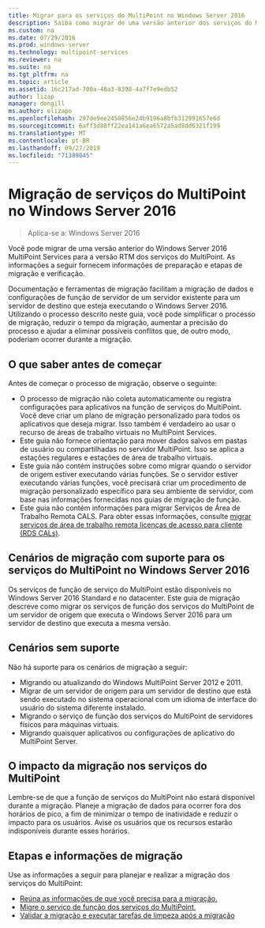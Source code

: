 ```yaml
---
title: Migrar para os serviços do MultiPoint no Windows Server 2016
description: Saiba como migrar de uma versão anterior dos serviços do MultiPoint
ms.custom: na
ms.date: 07/29/2016
ms.prod: windows-server
ms.technology: multipoint-services
ms.reviewer: na
ms.suite: na
ms.tgt_pltfrm: na
ms.topic: article
ms.assetid: 16c217ad-700a-48a3-8398-4a7f7e9edb52
author: lizap
manager: dongill
ms.author: elizapo
ms.openlocfilehash: 297de9ee2450856e24b9196a8bfb312991657e6d
ms.sourcegitcommit: 6aff3d88ff22ea141a6ea6572a5ad8dd6321f199
ms.translationtype: MT
ms.contentlocale: pt-BR
ms.lasthandoff: 09/27/2019
ms.locfileid: "71389045"
---
```

# <a name="multipoint-services-migration-in-windows-server-2016"></a>Migração de serviços do MultiPoint no Windows Server 2016
>Aplica-se a: Windows Server 2016

Você pode migrar de uma versão anterior do Windows Server 2016 MultiPoint Services para a versão RTM dos serviços do MultiPoint. As informações a seguir fornecem informações de preparação e etapas de migração e verificação.

Documentação e ferramentas de migração facilitam a migração de dados e configurações de função de servidor de um servidor existente para um servidor de destino que esteja executando o Windows Server 2016. Utilizando o processo descrito neste guia, você pode simplificar o processo de migração, reduzir o tempo da migração, aumentar a precisão do processo e ajudar a eliminar possíveis conflitos que, de outro modo, poderiam ocorrer durante a migração. 

## <a name="what-to-know-before-you-begin"></a>O que saber antes de começar
Antes de começar o processo de migração, observe o seguinte:

- O processo de migração não coleta automaticamente ou registra configurações para aplicativos na função de serviços do MultiPoint. Você deve criar um plano de migração personalizado para todos os aplicativos que deseja migrar. Isso também é verdadeiro ao usar o recurso de áreas de trabalho virtuais no MultiPoint Services.
- Este guia não fornece orientação para mover dados salvos em pastas de usuário ou compartilhadas no servidor MultiPoint. Isso se aplica a estações regulares e estações de área de trabalho virtuais.
- Este guia não contém instruções sobre como migrar quando o servidor de origem estiver executando várias funções. Se o servidor estiver executando várias funções, você precisará criar um procedimento de migração personalizado específico para seu ambiente de servidor, com base nas informações fornecidas nos guias de migração de função.
- Este guia não contém informações para migrar Serviços de Área de Trabalho Remota CALS. Para obter essas informações, consulte [migrar serviços de área de trabalho remota licenças de acesso para cliente (RDS CALs)](https://technet.microsoft.com/library/dd851844.aspx).

## <a name="supported-migration-scenarios-for-multipoint-services-in-windows-server-2016"></a>Cenários de migração com suporte para os serviços do MultiPoint no Windows Server 2016
Os serviços de função de serviço do MultiPoint estão disponíveis no Windows Server 2016 Standard e no datacenter. Este guia de migração descreve como migrar os serviços de função dos serviços do MultiPoint de um servidor de origem que executa o Windows Server 2016 para um servidor de destino que executa a mesma versão.

## <a name="scenarios-that-are-not-supported"></a>Cenários sem suporte

Não há suporte para os cenários de migração a seguir:

- Migrando ou atualizando do Windows MultiPoint Server 2012 e 2011.
- Migrar de um servidor de origem para um servidor de destino que está sendo executado no sistema operacional com um idioma de interface do usuário do sistema diferente instalado.
- Migrando o serviço de função dos serviços do MultiPoint de servidores físicos para máquinas virtuais.
- Migrando quaisquer aplicativos ou configurações de aplicativo do MultiPoint Server.

## <a name="the-impact-of-migration-on-multipoint-services"></a>O impacto da migração nos serviços do MultiPoint
Lembre-se de que a função de serviços do MultiPoint não estará disponível durante a migração. Planeje a migração de dados para ocorrer fora dos horários de pico, a fim de minimizar o tempo de inatividade e reduzir o impacto para os usuários. Avise os usuários que os recursos estarão indisponíveis durante esses horários.

## <a name="migration-information-and-steps"></a>Etapas e informações de migração
Use as informações a seguir para planejar e realizar a migração dos serviços do MultiPoint:

- [Reúna as informações de que você precisa para a migração.](multipoint-services-migration-preparation.md)
- [Migre o serviço de função dos serviços do MultiPoint.](multipoint-services-migration-steps.md)
- [Validar a migração e executar tarefas de limpeza após a migração](multipoint-services-post-migration-steps.md)